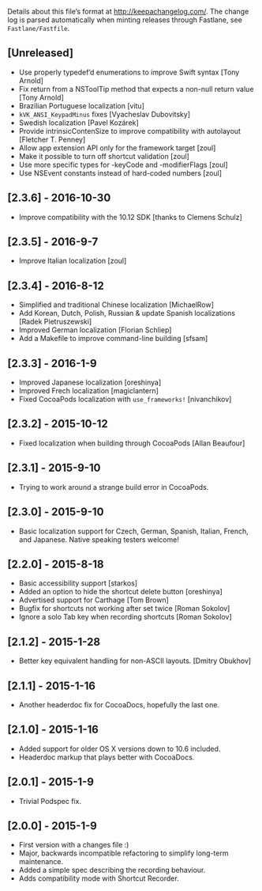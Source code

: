 Details about this file’s format at <http://keepachangelog.com/>. The change log is parsed automatically when minting releases through Fastlane, see `Fastlane/Fastfile`.

## [Unreleased]

- Use properly typedef’d enumerations to improve Swift syntax [Tony Arnold]
- Fix return from a NSToolTip method that expects a non-null return value [Tony Arnold]
- Brazilian Portuguese localization [vitu]
- `kVK_ANSI_KeypadMinus` fixes [Vyacheslav Dubovitsky]
- Swedish localization [Pavel Kozárek]
- Provide intrinsicContenSize to improve compatibility with autolayout [Fletcher T. Penney]
- Allow app extension API only for the framework target [zoul]
- Make it possible to turn off shortcut validation [zoul]
- Use more specific types for -keyCode and -modifierFlags [zoul]
- Use NSEvent constants instead of hard-coded numbers [zoul]

## [2.3.6] - 2016-10-30
- Improve compatibility with the 10.12 SDK [thanks to Clemens Schulz]

## [2.3.5] - 2016-9-7
- Improve Italian localization [zoul]

## [2.3.4] - 2016-8-12
- Simplified and traditional Chinese localization [MichaelRow]
- Add Korean, Dutch, Polish, Russian & update Spanish localizations [Radek Pietruszewski]
- Improved German localization [Florian Schliep]
- Add a Makefile to improve command-line building [sfsam]

## [2.3.3] - 2016-1-9
- Improved Japanese localization [oreshinya]
- Improved Frech localization [magiclantern]
- Fixed CocoaPods localization with `use_frameworks!` [nivanchikov]

## [2.3.2] - 2015-10-12
- Fixed localization when building through CocoaPods [Allan Beaufour]

## [2.3.1] - 2015-9-10
- Trying to work around a strange build error in CocoaPods.

## [2.3.0] - 2015-9-10
- Basic localization support for Czech, German, Spanish, Italian, French, and Japanese. Native speaking testers welcome!

## [2.2.0] - 2015-8-18
- Basic accessibility support [starkos]
- Added an option to hide the shortcut delete button [oreshinya]
- Advertised support for Carthage [Tom Brown]
- Bugfix for shortcuts not working after set twice [Roman Sokolov]
- Ignore a solo Tab key when recording shortcuts [Roman Sokolov]

## [2.1.2] - 2015-1-28
- Better key equivalent handling for non-ASCII layouts. [Dmitry Obukhov]

## [2.1.1] - 2015-1-16
- Another headerdoc fix for CocoaDocs, hopefully the last one.

## [2.1.0] - 2015-1-16
- Added support for older OS X versions down to 10.6 included.
- Headerdoc markup that plays better with CocoaDocs.

## [2.0.1] - 2015-1-9
- Trivial Podspec fix.

## [2.0.0] - 2015-1-9
- First version with a changes file :)
- Major, backwards incompatible refactoring to simplify long-term maintenance.
- Added a simple spec describing the recording behaviour.
- Adds compatibility mode with Shortcut Recorder.
